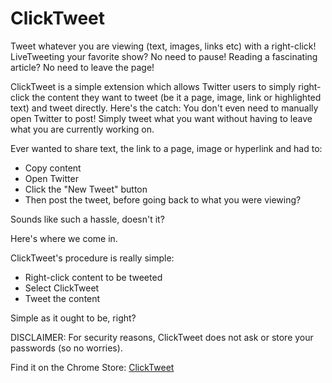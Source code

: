 # ClickTweet

Tweet whatever you are viewing (text, images, links etc) with a right-click!
LiveTweeting your favorite show? No need to pause! Reading a fascinating article? No need to leave the page!

ClickTweet is a simple extension which allows Twitter users to simply right-click the content they want to tweet (be it a page, image, link or highlighted text) and tweet directly. Here's the catch: You don't even need to manually open Twitter to post! Simply tweet what you want without having to leave what you are currently working on. 

Ever wanted to share text, the link to a page, image or hyperlink and had to:
* Copy content
* Open Twitter
* Click the "New Tweet" button
* Then post the tweet, before going back to what you were viewing?

Sounds like such a hassle, doesn't it? 

Here's where we come in.

ClickTweet's procedure is really simple:
* Right-click content to be tweeted
* Select ClickTweet
* Tweet the content

Simple as it ought to be, right?

DISCLAIMER: For security reasons, ClickTweet does not ask or store your passwords (so no worries).

Find it on the Chrome Store: [ClickTweet](https://chrome.google.com/webstore/detail/clicktweet/iemenfddoiochmlhbdbggjamfpjcclpd?hl=en-US&gl=US)
